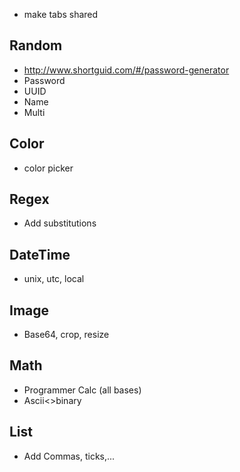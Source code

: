 * make tabs shared

## Random
* http://www.shortguid.com/#/password-generator
* Password
* UUID
* Name
* Multi

## Color
* color picker

## Regex
* Add substitutions

## DateTime
* unix, utc, local

## Image
* Base64, crop, resize

## Math
* Programmer Calc (all bases)
* Ascii<>binary

## List
* Add Commas, ticks,...